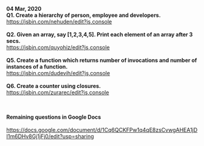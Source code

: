 **04 Mar, 2020** <br/>
**Q1. Create a hierarchy of person, employee and developers.<br/>**
https://jsbin.com/nehuden/edit?js,console <br/><br/>
**Q2. Given an array, say [1,2,3,4,5]. Print each element of an array after 3 secs.<br/>**
https://jsbin.com/quyohiz/edit?js,console <br/><br/>
**Q5. Create a function which returns number of invocations and number of instances of a function.<br/>**
https://jsbin.com/dudevih/edit?js,console <br/><br/>
**Q6. Create a counter using closures.<br/>**
https://jsbin.com/zurarec/edit?js,console <br/><br/><br/> 

**Remaining questions in Google Docs** <br/><br/>
https://docs.google.com/document/d/1Cq6QCKFPw1q4qE8zsCvwgAHEA1jDI1m6DHv8Gj1jFj0/edit?usp=sharing
